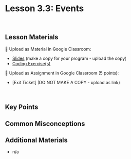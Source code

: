 # Lesson 3.3: Events

<br>

## Lesson Materials

📖 Upload as Material in Google Classroom:
- [Slides](https://docs.google.com/presentation/d/1MVhhInv_MysIjn1L9ZmsKA1NRG9Afb8VGKN0Oo_UMJw/edit?usp=sharing) (make a copy for your program - upload the copy)
- [Coding Exercise(s)](https://github.com/itscodenation/int-u3l3-23-24-student-exercises)

📝 Upload as Assignment in Google Classroom (5 points):
- [Exit Ticket] (DO NOT MAKE A COPY - upload as link)

<br>


## Key Points




## Common Misconceptions



## Additional Materials
- n/a